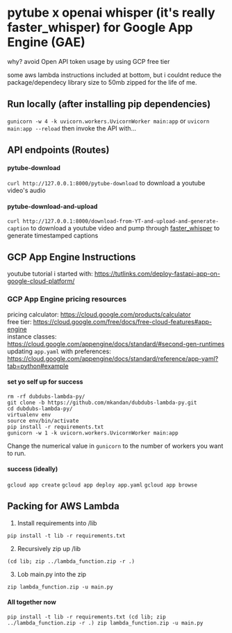 # pytube x openai whisper (it's really faster_whisper) for Google App Engine (GAE)

why? avoid Open API token usage by using GCP free tier

some aws lambda instructions included at bottom, but i couldnt reduce the package/dependecy library size to 50mb zipped for the life of me.

## Run locally (after installing pip dependencies)

`gunicorn -w 4 -k uvicorn.workers.UvicornWorker main:app`
or
`uvicorn main:app --reload`
then invoke the API with...

## API endpoints (Routes)

#### pytube-download

`curl http://127.0.0.1:8000/pytube-download` to download a youtube video's audio

#### pytube-download-and-upload

`curl http://127.0.0.1:8000/download-from-YT-and-upload-and-generate-caption` to download a youtube video and pump through [faster_whisper](https://github.com/guillaumekln/faster-whisper) to generate timestamped captions

## GCP App Engine Instructions

youtube tutorial i started with: https://tutlinks.com/deploy-fastapi-app-on-google-cloud-platform/

### GCP App Engine pricing resources

pricing calculator: https://cloud.google.com/products/calculator  
free tier: https://cloud.google.com/free/docs/free-cloud-features#app-engine  
instance classes: https://cloud.google.com/appengine/docs/standard/#second-gen-runtimes  
updating `app.yaml` with preferences: https://cloud.google.com/appengine/docs/standard/reference/app-yaml?tab=python#example

#### set yo self up for success

`rm -rf dubdubs-lambda-py/`  
`git clone -b https://github.com/mkandan/dubdubs-lambda-py.git`  
`cd dubdubs-lambda-py/`  
`virtualenv env`  
`source env/bin/activate`  
`pip install -r requirements.txt`  
`gunicorn -w 1 -k uvicorn.workers.UvicornWorker main:app`

Change the numerical value in `gunicorn` to the number of workers you want to run.

#### success (ideally)

`gcloud app create`
`gcloud app deploy app.yaml`
`gcloud app browse`

## Packing for AWS Lambda

1. Install requirements into /lib

`pip install -t lib -r requirements.txt`

2. Recursively zip up /lib

`(cd lib; zip ../lambda_function.zip -r .)`

3. Lob main.py into the zip

`zip lambda_function.zip -u main.py`

#### All together now

`pip install -t lib -r requirements.txt
(cd lib; zip ../lambda_function.zip -r .)
zip lambda_function.zip -u main.py`
